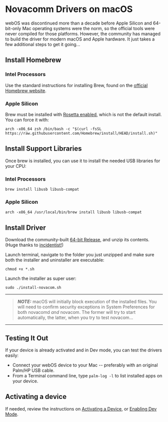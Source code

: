 # Novacomm Drivers on macOS

webOS was discontinued more than a decade before Apple Silicon and 64-bit-only Mac operating systems were the norm, so the official tools were never compiled for those platforms. However, the community has managed to build the driver for modern macOS and Apple hardware. It just takes a few additional steps to get it going...

## Install Homebrew

### Intel Processors

Use the standard instructions for installing Brew, found on the <a href="https://brew.sh/" target="_blank">official Homebrew website</a>.

### Apple Silicon

Brew must be installed with <a href="https://gist.github.com/progrium/b286cd8c82ce0825b2eb3b0b3a0720a0#homebrew" target="_blank">Rosetta enabled</a>, which is not the default install. You can force it with:

`arch -x86_64 zsh /bin/bash -c "$(curl -fsSL https://raw.githubusercontent.com/Homebrew/install/HEAD/install.sh)"`

## Install Support Libraries

Once brew is installed, you can use it to install the needed USB libraries for your CPU:

### Intel Processors

`brew install libusb libusb-compat`

### Apple Silicon

`arch -x86_64 /usr/local/bin/brew install libusb libusb-compat`

## Install Driver

Download the community-built <a href="https://www.webosarchive.org/activation/drivers/novacom-macos-64bit.zip" target="_blank">64-bit Release</a>, and unzip its contents.
(Huge thanks to <a href="https://github.com/incidentist" target="_blank">incidentist!</a>)

Launch terminal, navigate to the folder you just unzipped and make sure both the installer and uninstaller are executable:

`chmod +x *.sh`

Launch the installer as super user:

`sudo ./install-novacom.sh`

---
> **_NOTE:_** macOS will initially block execution of the installed files. You will need to confirm security exceptions in System Preferences for both novacomd *and* novacom. The former will try to start automatically, the latter, when you try to test novacom...

---

## Testing It Out

If your device is already activated and in Dev mode, you can test the drivers easily:

* Connect your webOS device to your Mac -- preferably with an original Palm/HP USB cable.
* From a Terminal command line, type `palm-log -l` to list installed apps on your device.

## Activating a device

If needed, review the instructions on [Activating a Device](activate.md), or [Enabling Dev Mode](sdkpdk.md#activate-developer-mode).